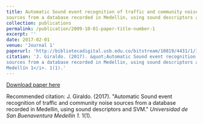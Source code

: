 ```yaml
---
title: Automatic Sound event recognition of traffic and community noise
sources from a database recorded in Medellin, using sound descriptors and SVM
collection: publications
permalink: /publication/2009-10-01-paper-title-number-1
excerpt: ''
date: 2017-02-01
venue: 'Journal 1'
paperurl: 'http://bibliotecadigital.usb.edu.co/bitstream/10819/4431/1/Identificacion_Automatica_Eventos_Giraldo_2017.pdf'
citation: 'J. Giraldo. (2017). &quot;Automatic Sound event recognition of traffic and community noise
sources from a database recorded in Medellin, using sound descriptors and SVM.&quot; <i>Universidad  de  San  Buenaventura 
Medellín 1</i>. 1(1).'
---
```


[Download paper here](http://bibliotecadigital.usb.edu.co/bitstream/10819/4431/1/Identificacion_Automatica_Eventos_Giraldo_2017.pdf)

Recommended citation: J. Giraldo. (2017). "Automatic Sound event recognition of traffic and community noise
sources from a database recorded in Medellin, using sound descriptors and SVM." <i>Universidad  de  San  Buenaventura 
Medellín 1</i>. 1(1).
